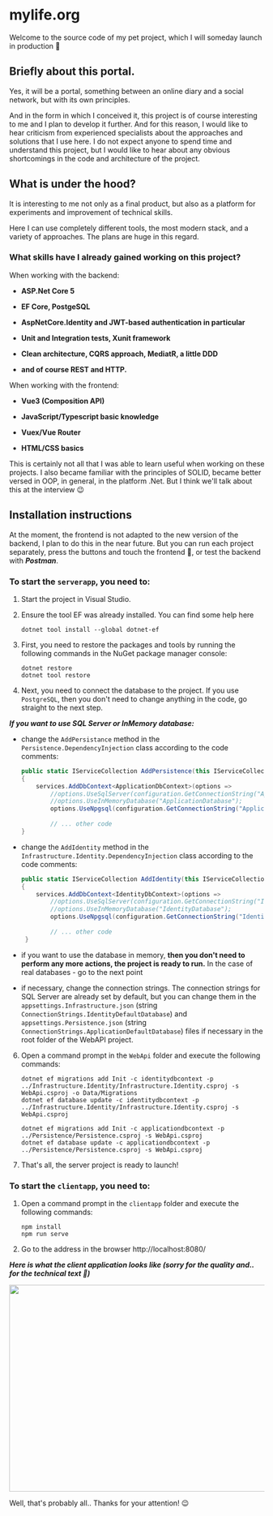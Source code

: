 # mylife.org

Welcome to the source code of my pet project, which I will someday launch in production 🙂

## Briefly about this portal.

Yes, it will be a portal, something between an online diary and a social network, but with its own principles.

And in the form in which I conceived it, this project is of course interesting to me and I plan to develop it further. And for this reason, I would like to hear criticism from experienced specialists about the approaches and solutions that I use here. I do not expect anyone to spend time and understand this project, but I would like to hear about any obvious shortcomings in the code and architecture of the project.

## What is under the hood?

It is interesting to me not only as a final product, but also as a platform for experiments and improvement of technical skills. 

Here I can use completely different tools, the most modern stack, and a variety of approaches. The plans are huge in this regard. 

### What skills have I already gained working on this project?

When working with the backend:

- **ASP.Net Core 5**

- **EF Core, PostgeSQL**

- **AspNetCore.Identity and JWT-based authentication in particular**

- **Unit and Integration tests, Xunit framework**

- **Clean architecture, CQRS approach, MediatR, a little DDD**

- **and of course REST and HTTP.**

When working with the frontend:

- **Vue3 (Composition API)**

- **JavaScript/Typescript basic knowledge**

- **Vuex/Vue Router**

- **HTML/CSS basics**

This is certainly not all that I was able to learn useful when working on these projects. I also became familiar with the principles of SOLID, became better versed in OOP, in general, in the platform .Net. But I think we'll talk about this at the interview 😉

## Installation instructions

At the moment, the frontend is not adapted to the new version of the backend, I plan to do this in the near future. But you can run each project separately, press the buttons and touch the frontend 🙂, or test the backend with ***Postman***.

### To start the `serverapp`, you need to:

1. Start the project in Visual Studio.

3. Ensure the tool EF was already installed. You can find some help here

       dotnet tool install --global dotnet-ef
   
4. First, you need to restore the packages and tools by running the following commands in the NuGet package manager console:

       dotnet restore
       dotnet tool restore
       
5. Next, you need to connect the database to the project. If you use `PostgreSQL`, then you don't need to change anything in the code, go straight to the next step.

  ***If you want to use SQL Server or InMemory database:***

- change the `AddPersistance` method in the `Persistence.DependencyInjection` class according to the code comments:
   
    ```csharp
    public static IServiceCollection AddPersistence(this IServiceCollection services, IConfiguration configuration)
    {
        services.AddDbContext<ApplicationDbContext>(options =>
            //options.UseSqlServer(configuration.GetConnectionString("ApplicationDefaultDatabase")));         // <- uncomment this line for SQL Server
            //options.UseInMemoryDatabase("ApplicationDatabase");                                             // <- or this fof InMemory database
            options.UseNpgsql(configuration.GetConnectionString("ApplicationDatabase")));                     // <- comment this line
            
            // ... other code
    }
    ```

- change the `AddIdentity` method in the `Infrastructure.Identity.DependencyInjection` class according to the code comments:

    ```csharp
    public static IServiceCollection AddIdentity(this IServiceCollection services, IConfiguration configuration)
    {
        services.AddDbContext<IdentityDbContext>(options =>
            //options.UseSqlServer(configuration.GetConnectionString("IdentityDefaultDatabase")));            // <- uncomment this line for SQL Server
            //options.UseInMemoryDatabase("IdentityDatabase");                                                // <- or this fof InMemory database
            options.UseNpgsql(configuration.GetConnectionString("IdentityDatabase")));                        // <- comment this line
            
            // ... other code
     }
     ```
- if you want to use the database in memory, **then you don't need to perform any more actions, the project is ready to run.** In the case of real databases - go to the next point

- if necessary, change the connection strings. The connection strings for SQL Server are already set by default, but you can change them in the `appsettings.Infrastructure.json` (string `ConnectionStrings.IdentityDefaultDatabase`) and `appsettings.Persistence.json` (string `ConnectionStrings.ApplicationDefaultDatabase`) files if necessary in the root folder of the WebAPI project.

6. Open a command prompt in the `WebApi` folder and execute the following commands:
      
       dotnet ef migrations add Init -c identitydbcontext -p ../Infrastructure.Identity/Infrastructure.Identity.csproj -s WebApi.csproj -o Data/Migrations
       dotnet ef database update -c identitydbcontext -p ../Infrastructure.Identity/Infrastructure.Identity.csproj -s WebApi.csproj

       dotnet ef migrations add Init -c applicationdbcontext -p ../Persistence/Persistence.csproj -s WebApi.csproj
       dotnet ef database update -c applicationdbcontext -p ../Persistence/Persistence.csproj -s WebApi.csproj
       
7. That's all, the server project is ready to launch!

### To start the `clientapp`, you need to:

1. Open a command prompt in the `clientapp` folder and execute the following commands:

       npm install
       npm run serve

2. Go to the address in the browser http://localhost:8080/

***Here is what the client application looks like (sorry for the quality and.. for the technical text 🙂)***

<p align="center">
  <img width="720" height="408" src="https://user-images.githubusercontent.com/35936321/113702509-43d8f780-96e2-11eb-8076-047f69933634.gif">
</p>

Well, that's probably all.. Thanks for your attention! 😉
